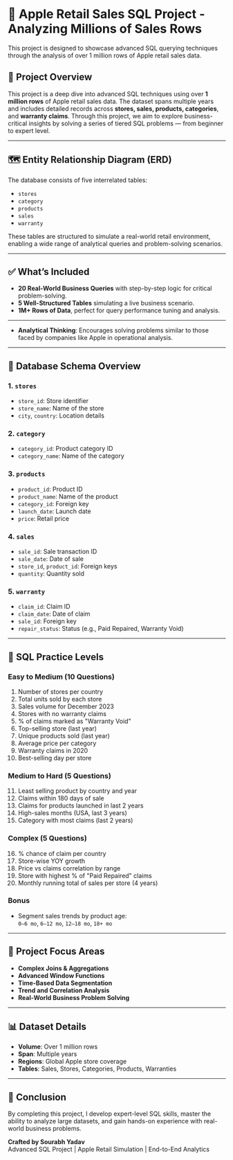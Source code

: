 # 🍏 Apple Retail Sales SQL Project - Analyzing Millions of Sales Rows  
This project is designed to showcase advanced SQL querying techniques through the analysis of over 1 million rows of Apple retail sales data.

## 📌 Project Overview

This project is a deep dive into advanced SQL techniques using over **1 million rows** of Apple retail sales data. The dataset spans multiple years and includes detailed records across **stores, sales, products, categories**, and **warranty claims**. Through this project, we aim to explore business-critical insights by solving a series of tiered SQL problems — from beginner to expert level.

---

## 🗺️ Entity Relationship Diagram (ERD)

The database consists of five interrelated tables:
- `stores`
- `category`
- `products`
- `sales`
- `warranty`

These tables are structured to simulate a real-world retail environment, enabling a wide range of analytical queries and problem-solving scenarios.

---

## ✅ What’s Included

- **20 Real-World Business Queries** with step-by-step logic for critical problem-solving.
- **5 Well-Structured Tables** simulating a live business scenario.
- **1M+ Rows of Data**, perfect for query performance tuning and analysis.

---

- **Analytical Thinking**: Encourages solving problems similar to those faced by companies like Apple in operational analysis.

---

## 🧱 Database Schema Overview

### 1. `stores`
- `store_id`: Store identifier  
- `store_name`: Name of the store  
- `city`, `country`: Location details  

### 2. `category`
- `category_id`: Product category ID  
- `category_name`: Name of the category  

### 3. `products`
- `product_id`: Product ID  
- `product_name`: Name of the product  
- `category_id`: Foreign key  
- `launch_date`: Launch date  
- `price`: Retail price  

### 4. `sales`
- `sale_id`: Sale transaction ID  
- `sale_date`: Date of sale  
- `store_id`, `product_id`: Foreign keys  
- `quantity`: Quantity sold  

### 5. `warranty`
- `claim_id`: Claim ID  
- `claim_date`: Date of claim  
- `sale_id`: Foreign key  
- `repair_status`: Status (e.g., Paid Repaired, Warranty Void)

---

## 🎯 SQL Practice Levels

### Easy to Medium (10 Questions)
1. Number of stores per country  
2. Total units sold by each store  
3. Sales volume for December 2023  
4. Stores with no warranty claims  
5. % of claims marked as "Warranty Void"  
6. Top-selling store (last year)  
7. Unique products sold (last year)  
8. Average price per category  
9. Warranty claims in 2020  
10. Best-selling day per store  

### Medium to Hard (5 Questions)
11. Least selling product by country and year  
12. Claims within 180 days of sale  
13. Claims for products launched in last 2 years  
14. High-sales months (USA, last 3 years)  
15. Category with most claims (last 2 years)  

### Complex (5 Questions)
16. % chance of claim per country  
17. Store-wise YOY growth  
18. Price vs claims correlation by range  
19. Store with highest % of "Paid Repaired" claims  
20. Monthly running total of sales per store (4 years)

### Bonus
- Segment sales trends by product age:  
  `0–6 mo`, `6–12 mo`, `12–18 mo`, `18+ mo`

---

## 🧠 Project Focus Areas

- **Complex Joins & Aggregations**
- **Advanced Window Functions**
- **Time-Based Data Segmentation**
- **Trend and Correlation Analysis**
- **Real-World Business Problem Solving**

---

## 📊 Dataset Details

- **Volume**: Over 1 million rows  
- **Span**: Multiple years  
- **Regions**: Global Apple store coverage  
- **Tables**: Sales, Stores, Categories, Products, Warranties  

---

## 🚀 Conclusion

By completing this project, I develop expert-level SQL skills, master the ability to analyze large datasets, and gain hands-on experience with real-world business problems.

**Crafted by Sourabh Yadav**  
Advanced SQL Project | Apple Retail Simulation | End-to-End Analytics
